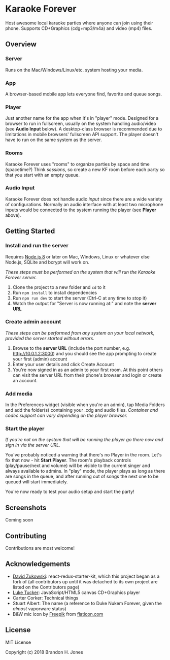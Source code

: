 # Karaoke Forever

Host awesome local karaoke parties where anyone can join using their phone. Supports CD+Graphics (cdg+mp3/m4a) and video (mp4) files.

## Overview

### Server

Runs on the Mac/Windows/Linux/etc. system hosting your media.

### App

A browser-based mobile app lets everyone find, favorite and queue songs.

### Player

Just another name for the app when it's in "player" mode. Designed for a browser to run in fullscreen, usually on the system handling audio/video (see **Audio Input** below). A desktop-class browser is recommended due to limitations in mobile browsers' fullscreen API support. The player doesn't have to run on the same system as the server.

### Rooms

Karaoke Forever uses "rooms" to organize parties by space and time (spacetime?) Think *sessions*, so create a new KF room before each party so that you start with an empty queue.

### Audio Input

Karaoke Forever does not handle audio *input* since there are a wide variety of configurations. Normally an audio interface with at least two microphone inputs would be connected to the system running the player (see **Player** above).

## Getting Started

### Install and run the server ###

Requires [Node.js 8](https://nodejs.org/en/) or later on Mac, Windows, Linux or whatever else Node.js, SQLite and bcrypt will work on.

*These steps must be performed on the system that will run the Karaoke Forever server.*

1. Clone the project to a new folder and `cd` to it
2. Run `npm install` to install dependencies
3. Run `npm run dev` to start the server (Ctrl-C at any time to stop it)
4. Watch the output for "Server is now running at:" and note the **server URL**

### Create admin account ###

*These steps can be performed from any system on your local network, provided the server started without errors.*

1. Browse to the **server URL** (include the port number, e.g. http://10.0.1.2:3000) and you should see the app prompting to create your first (admin) account
2. Enter your user details and click Create Account
3. You're now signed in as an admin to your first room. At this point others can visit the server URL from their phone's browser and login or create an account.

### Add media ###

In the Preferences widget (visible when you're an admin), tap Media Folders and add the folder(s) containing your .cdg and audio files. *Container and codec support can vary depending on the player browser.*

### Start the player ###

*If you're not on the system that will be running the player go there now and sign in via the server URL.*

You've probably noticed a warning that there's no Player in the room. Let's fix that now - hit **Start Player**. The room's playback controls (play/pause/next and volume) will be visible to the current singer and always available to admins. In "play" mode, the player plays as long as there are songs in the queue, and after running out of songs the next one to be queued will start immediately.

You're now ready to test your audio setup and start the party!

## Screenshots

Coming soon

## Contributing

Contributions are most welcome!

## Acknowledgements

- [David Zukowski](https://zuko.me): react-redux-starter-kit, which this project began as a fork of (all contributors up until it was detached to its own project are listed on the Contributors page)
- [Luke Tucker](https://github.com/ltucker/): JavaScript/HTML5 canvas CD+Graphics player
- Carter Corker: Technical things
- Stuart Albert: The name (a reference to Duke Nukem Forever, given the *almost* vaporware status)
- B&W mic icon by [Freepik](http://www.freepik.com/) from [flaticon.com](http://www.flaticon.com/)

## License

MIT License

Copyright (c) 2018 Brandon H. Jones
